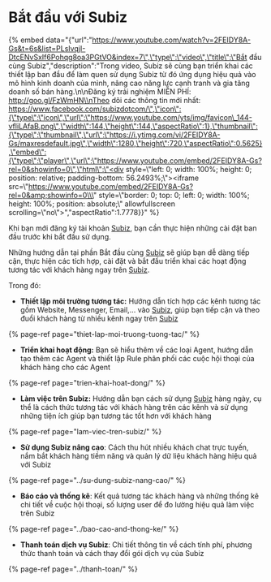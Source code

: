 # Bắt đầu với Subiz

{% embed data="{\"url\":\"https://www.youtube.com/watch?v=2FEIDY8A-Gs&t=6s&list=PLsIvqjI-DtcENvSxIf6Pohqg8oa3PGtVO&index=7\",\"type\":\"video\",\"title\":\"Bắt đầu cùng Subiz\",\"description\":\"Trong video, Subiz sẽ cùng bạn triển khai các thiết lập ban đầu để làm quen sử dụng Subiz từ đó ứng dụng hiệu quả vào mô hình kinh doanh của mình, nâng cao năng lực cạnh tranh và gia tăng doanh số bán hàng.\\n\\nĐăng ký trải nghiệm MIỄN PHÍ: http://goo.gl/FzWmHN\\nTheo dõi các thông tin mới nhất: https://www.facebook.com/subizdotcom/\",\"icon\":{\"type\":\"icon\",\"url\":\"https://www.youtube.com/yts/img/favicon\_144-vfliLAfaB.png\",\"width\":144,\"height\":144,\"aspectRatio\":1},\"thumbnail\":{\"type\":\"thumbnail\",\"url\":\"https://i.ytimg.com/vi/2FEIDY8A-Gs/maxresdefault.jpg\",\"width\":1280,\"height\":720,\"aspectRatio\":0.5625},\"embed\":{\"type\":\"player\",\"url\":\"https://www.youtube.com/embed/2FEIDY8A-Gs?rel=0&showinfo=0\",\"html\":\"<div style=\\\"left: 0; width: 100%; height: 0; position: relative; padding-bottom: 56.2493%;\\\"><iframe src=\\\"https://www.youtube.com/embed/2FEIDY8A-Gs?rel=0&amp;showinfo=0\\\" style=\\\"border: 0; top: 0; left: 0; width: 100%; height: 100%; position: absolute;\\\" allowfullscreen scrolling=\\\"no\\\"></iframe></div>\",\"aspectRatio\":1.7778}}" %}

Khi bạn mới đăng ký tài khoản [Subiz](https://subiz.com/vi/), bạn cần thực hiện những cài đặt ban đầu trước khi bắt đầu sử dụng.

Những hướng dẫn tại phần Bắt đầu cùng [Subiz](https://subiz.com/vi/) sẽ giúp bạn dễ dàng tiếp cận, thực hiện các tích hợp, cài đặt và bắt đầu triển khai các hoạt động tương tác với khách hàng ngay trên [Subiz](https://subiz.com/vi/).

Trong đó:

* **Thiết lập môi trường tương tác:** Hướng dẫn tích hợp các kênh tương tác gồm Website, Messenger, Email,... vào [Subiz](https://subiz.com/vi/), giúp bạn tiếp cận và theo đuổi khách hàng từ nhiều kênh ngay trên [Subiz](https://subiz.com/vi/)

{% page-ref page="thiet-lap-moi-truong-tuong-tac/" %}

* **Triển khai hoạt động:** Bạn sẽ hiểu thêm về các loại Agent, hướng dẫn tạo thêm các Agent và thiết lập Rule phân phối các cuộc hội thoại của khách hàng cho các Agent

{% page-ref page="trien-khai-hoat-dong/" %}

* **Làm việc trên Subiz:** Hướng dẫn bạn cách sử dụng [Subiz](https://subiz.com/vi/) hàng ngày, cụ thể là cách thức tương tác với khách hàng trên các kênh và sử dụng những tiện ích giúp bạn tương tác tốt hơn với khách hàng

{% page-ref page="lam-viec-tren-subiz/" %}

* **Sử dụng Subiz nâng cao**: Cách thu hút nhiều khách chat trực tuyến, nắm bắt khách hàng tiềm năng và quản lý dữ liệu khách hàng hiệu quả với Subiz

{% page-ref page="../su-dung-subiz-nang-cao/" %}

* **Báo cáo và thống kê**: Kết quả tương tác khách hàng và những thống kê chi tiết về cuộc hội thoại, số lượng user để đo lường hiệu quả làm việc trên Subiz

{% page-ref page="../bao-cao-and-thong-ke/" %}

* **Thanh toán dịch vụ Subiz**: Chi tiết thông tin về cách tính phí, phương thức thanh toán và cách thay đổi gói dịch vụ của Subiz

{% page-ref page="../thanh-toan/" %}

